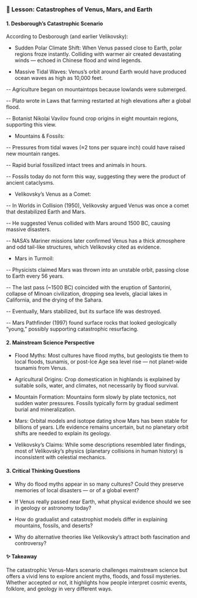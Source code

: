 ### 🌊 Lesson: Catastrophes of Venus, Mars, and Earth
#### 1. Desborough’s Catastrophic Scenario

According to Desborough (and earlier Velikovsky):

- Sudden Polar Climate Shift:
 When Venus passed close to Earth, polar regions froze instantly. Colliding with warmer air created devastating winds — echoed in Chinese flood and wind legends.

- Massive Tidal Waves:
Venus’s orbit around Earth would have produced ocean waves as high as 10,000 feet.

-- Agriculture began on mountaintops because lowlands were submerged.

-- Plato wrote in Laws that farming restarted at high elevations after a global flood.

-- Botanist Nikolai Vavilov found crop origins in eight mountain regions, supporting this view.

- Mountains & Fossils:

-- Pressures from tidal waves (≈2 tons per square inch) could have raised new mountain ranges.

-- Rapid burial fossilized intact trees and animals in hours.

-- Fossils today do not form this way, suggesting they were the product of ancient cataclysms.

- Velikovsky’s Venus as a Comet:

-- In Worlds in Collision (1950), Velikovsky argued Venus was once a comet that destabilized Earth and Mars.

-- He suggested Venus collided with Mars around 1500 BC, causing massive disasters.

-- NASA’s Mariner missions later confirmed Venus has a thick atmosphere and odd tail-like structures, which Velikovsky cited as evidence.

- Mars in Turmoil:

-- Physicists claimed Mars was thrown into an unstable orbit, passing close to Earth every 56 years.

-- The last pass (~1500 BC) coincided with the eruption of Santorini, collapse of Minoan civilization, dropping sea levels, glacial lakes in California, and the drying of the Sahara.

-- Eventually, Mars stabilized, but its surface life was destroyed.

-- Mars Pathfinder (1997) found surface rocks that looked geologically “young,” possibly supporting catastrophic resurfacing.

#### 2. Mainstream Science Perspective

- Flood Myths: Most cultures have flood myths, but geologists tie them to local floods, tsunamis, or post-Ice Age sea level rise — not planet-wide tsunamis from Venus.

- Agricultural Origins: Crop domestication in highlands is explained by suitable soils, water, and climates, not necessarily by flood survival.

- Mountain Formation: Mountains form slowly by plate tectonics, not sudden water pressures. Fossils typically form by gradual sediment burial and mineralization.

- Mars: Orbital models and isotope dating show Mars has been stable for billions of years. Life evidence remains uncertain, but no planetary orbit shifts are needed to explain its geology.

- Velikovsky’s Claims: While some descriptions resembled later findings, most of Velikovsky’s physics (planetary collisions in human history) is inconsistent with celestial mechanics.

#### 3. Critical Thinking Questions

- Why do flood myths appear in so many cultures? Could they preserve memories of local disasters — or of a global event?

- If Venus really passed near Earth, what physical evidence should we see in geology or astronomy today?

- How do gradualist and catastrophist models differ in explaining mountains, fossils, and deserts?

- Why do alternative theories like Velikovsky’s attract both fascination and controversy?

#### ✨ Takeaway

The catastrophic Venus-Mars scenario challenges mainstream science but offers a vivid lens to explore ancient myths, floods, and fossil mysteries. Whether accepted or not, it highlights how people interpret cosmic events, folklore, and geology in very different ways.